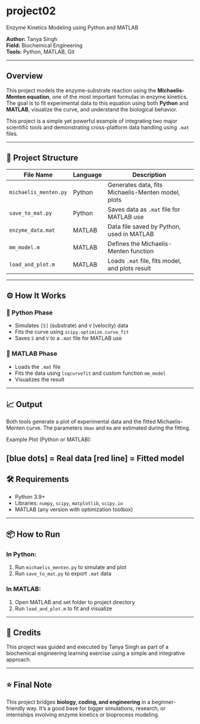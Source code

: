 # project02
  Enzyme Kinetics Modeling using Python and MATLAB

**Author:** Tanya Singh  
**Field:** Biochemical Engineering  
**Tools:** Python, MATLAB, Git  

---

##  Overview

This project models the enzyme-substrate reaction using the **Michaelis-Menten equation**, one of the most important formulas in enzyme kinetics. The goal is to fit experimental data to this equation using both **Python** and **MATLAB**, visualize the curve, and understand the biological behavior.

This project is a simple yet powerful example of integrating two major scientific tools and demonstrating cross-platform data handling using `.mat` files.

---

## 📁 Project Structure

| File Name             | Language | Description                                           |
|-----------------------|----------|-------------------------------------------------------|
| `michaelis_menten.py` | Python   | Generates data, fits Michaelis-Menten model, plots   |
| `save_to_mat.py`      | Python   | Saves data as `.mat` file for MATLAB use             |
| `enzyme_data.mat`     | MATLAB   | Data file saved by Python, used in MATLAB            |
| `mm_model.m`          | MATLAB   | Defines the Michaelis-Menten function                |
| `load_and_plot.m`     | MATLAB   | Loads `.mat` file, fits model, and plots result      |

---

## ⚙️ How It Works

### 🔹 Python Phase
- Simulates `[S]` (substrate) and `V` (velocity) data
- Fits the curve using `scipy.optimize.curve_fit`
- Saves `S` and `V` to a `.mat` file for MATLAB use

### 🔹 MATLAB Phase
- Loads the `.mat` file
- Fits the data using `lsqcurvefit` and custom function `mm_model`
- Visualizes the result

---

## 📈 Output

Both tools generate a plot of experimental data and the fitted Michaelis-Menten curve. The parameters `Vmax` and `Km` are estimated during the fitting.

Example Plot (Python or MATLAB):

[blue dots] = Real data
[red line] = Fitted model
---

## 🛠 Requirements

- Python 3.9+  
- Libraries: `numpy`, `scipy`, `matplotlib`, `scipy.io`  
- MATLAB (any version with optimization toolbox)

---

## 📦 How to Run

### In Python:
1. Run `michaelis_menten.py` to simulate and plot
2. Run `save_to_mat.py` to export `.mat` data

### In MATLAB:
1. Open MATLAB and set folder to project directory
2. Run `load_and_plot.m` to fit and visualize

---

## 🔗 Credits

This project was guided and executed by Tanya Singh as part of a biochemical engineering learning exercise using a simple and integrative approach.

---

## ⭐️ Final Note

This project bridges **biology, coding, and engineering** in a beginner-friendly way. It’s a good base for bigger simulations, research, or internships involving enzyme kinetics or bioprocess modeling.
